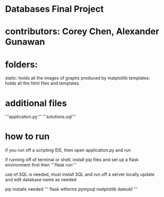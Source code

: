 # Databases Final Project

# contributors: Corey Chen, Alexander Gunawan

# folders:
static:
holds all the images of graphs produced by matplotlib
templates:
holds all the html files and templates

# additional files
'''application.py'''
'''solutions.sql'''

# how to run
if you run off a scripting IDE, then open application.py and run

if running off of terminal or shell, install pip files and set up a flask environment first
then 
'''flask run'''

use of SQL is needed, must install SQL and run off a server locally
update and edit database name as needed

pip installs needed
'''
flask
wtforms
pymysql
matplotlib
dateutil
'''
